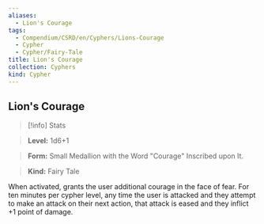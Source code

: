 ```yaml
---
aliases:
  - Lion's Courage
tags:
  - Compendium/CSRD/en/Cyphers/Lions-Courage
  - Cypher
  - Cypher/Fairy-Tale
title: Lion's Courage
collection: Cyphers
kind: Cypher
---
```

## Lion's Courage    
>[!info] Stats    
> **Level:** 1d6+1    
> **Form:** Small Medallion with the Word "Courage" Inscribed upon It.    
> **Kind:** Fairy Tale  
    
When activated, grants the user additional courage in the face of fear. For ten minutes per cypher level, any time the user is attacked and they attempt to make an attack on their next action, that attack is eased and they inflict +1 point of damage.